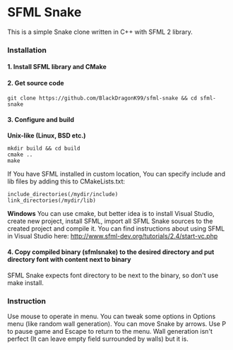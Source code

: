 # SFML Snake
This is a simple Snake clone written in C++ with SFML 2 library.

### Installation

#### 1. Install SFML library and CMake

#### 2. Get source code

    git clone https://github.com/BlackDragonK99/sfml-snake && cd sfml-snake
    
#### 3. Configure and build
**Unix-like (Linux, BSD etc.)**

    mkdir build && cd build
    cmake ..
    make
    
If You have SFML installed in custom location, You can specify include and lib files by adding this to CMakeLists.txt:

    include_directories(/mydir/include)
    link_directories(/mydir/lib)
    
**Windows**
You can use cmake, but better idea is to install Visual Studio, create new project, install SFML, import all SFML Snake sources to the created project and compile it. You can find instructions about using SFML in Visual Studio here:
http://www.sfml-dev.org/tutorials/2.4/start-vc.php
    
#### 4. Copy compiled binary (sfmlsnake) to the desired directory and put directory font with content next to binary
SFML Snake expects font directory to be next to the binary, so don't use make install.

### Instruction
Use mouse to operate in menu. You can tweak some options in Options menu (like random wall generation). You can move Snake by arrows. Use P to pause game and Escape to return to the menu. Wall generation isn't perfect (It can leave empty field surrounded by walls) but it is.

